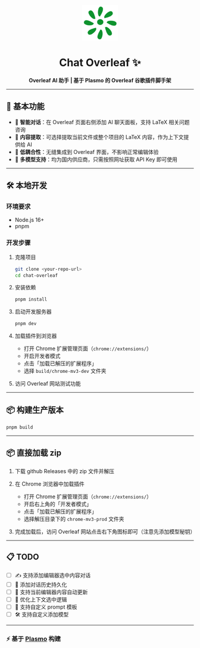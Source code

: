 <p align="center">
  <img src="./assets/icon.png" alt="Chat Overleaf Logo" width="96" />
</p>

<h1 align="center">Chat Overleaf ✨</h1>

<p align="center"><b>Overleaf AI 助手 | 基于 Plasmo 的 Overleaf 谷歌插件脚手架</b></p>

---

## 🚀 基本功能

- 🤖 <b>智能对话</b>：在 Overleaf 页面右侧添加 AI 聊天面板，支持 LaTeX 相关问题咨询
- 📄 <b>内容提取</b>：可选择提取当前文件或整个项目的 LaTeX 内容，作为上下文提供给 AI
- 👥 <b>低耦合性</b>：无缝集成到 Overleaf 界面，不影响正常编辑体验
- 🧠 <b>多模型支持</b>：均为国内供应商，只需按照网址获取 API Key 即可使用

---

## 🛠️ 本地开发

### 环境要求
- Node.js 16+
- pnpm

### 开发步骤

1. 克隆项目

   ```bash
   git clone <your-repo-url>
   cd chat-overleaf
   ```

2. 安装依赖

   ```bash
   pnpm install
   ```

3. 启动开发服务器

   ```bash
   pnpm dev
   ```

4. 加载插件到浏览器
   - 打开 Chrome 扩展管理页面（`chrome://extensions/`）
   - 开启开发者模式
   - 点击「加载已解压的扩展程序」
   - 选择 `build/chrome-mv3-dev` 文件夹

5. 访问 Overleaf 网站测试功能

---

## 📦 构建生产版本

```bash
pnpm build
```

---

## 📦 直接加载 zip

1. 下载 github Releases 中的 zip 文件并解压

2. 在 Chrome 浏览器中加载插件
   - 打开 Chrome 扩展管理页面（`chrome://extensions/`）
   - 开启右上角的「开发者模式」
   - 点击「加载已解压的扩展程序」
   - 选择解压目录下的 `chrome-mv3-prod` 文件夹

3. 完成加载后，访问 Overleaf 网站点击右下角图标即可（注意先添加模型秘钥）

---

## 📋 TODO

- [ ] ✍️ 支持添加编辑器选中内容对话
- [ ] 💾 添加对话历史持久化
- [ ] 🔄 支持当前编辑器内容自动更新
- [ ] 🧩 优化上下文选中逻辑
- [ ] 📝 支持自定义 prompt 模板
- [ ] 🛠️ 支持自定义添加模型

---

### ⚡️ 基于 [Plasmo](https://github.com/PlasmoHQ/plasmo) 构建



